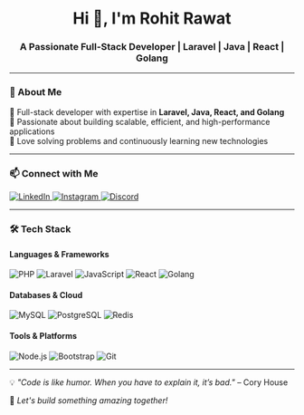 <h1 align="center">Hi 👋, I'm Rohit Rawat</h1>
<h3 align="center">A Passionate Full-Stack Developer | Laravel | Java | React | Golang</h3>

---

### 🚀 About Me  
🔹 Full-stack developer with expertise in **Laravel, Java, React, and Golang**  
🔹 Passionate about building scalable, efficient, and high-performance applications  
🔹 Love solving problems and continuously learning new technologies  

---

### 📫 Connect with Me  
<p align="left">
<a href="https://linkedin.com/in/rohit-singh-729225247" target="_blank">
  <img src="https://img.shields.io/badge/LinkedIn-%230077B5.svg?style=for-the-badge&logo=linkedin&logoColor=white" alt="LinkedIn">
</a>
<a href="https://instagram.com/rohitrawat6379" target="_blank">
  <img src="https://img.shields.io/badge/Instagram-%23E4405F.svg?style=for-the-badge&logo=instagram&logoColor=white" alt="Instagram">
</a>
<a href="https://discord.gg/Rohit Rawat#0582" target="_blank">
  <img src="https://img.shields.io/badge/Discord-%237289DA.svg?style=for-the-badge&logo=discord&logoColor=white" alt="Discord">
</a>
</p>

---

### 🛠️ Tech Stack  
#### **Languages & Frameworks**
<p align="left">
  <img src="https://img.shields.io/badge/PHP-%23777BB4.svg?style=for-the-badge&logo=php&logoColor=white" alt="PHP" />
  <img src="https://img.shields.io/badge/Laravel-%23FF2D20.svg?style=for-the-badge&logo=laravel&logoColor=white" alt="Laravel" />
  <img src="https://img.shields.io/badge/JavaScript-%23F7DF1E.svg?style=for-the-badge&logo=javascript&logoColor=black" alt="JavaScript" />
  <img src="https://img.shields.io/badge/React-%2361DAFB.svg?style=for-the-badge&logo=react&logoColor=black" alt="React" />
  <img src="https://img.shields.io/badge/Golang-%2300ADD8.svg?style=for-the-badge&logo=go&logoColor=white" alt="Golang" />
</p>

#### **Databases & Cloud**
<p align="left">
  <img src="https://img.shields.io/badge/MySQL-%234479A1.svg?style=for-the-badge&logo=mysql&logoColor=white" alt="MySQL" />
  <img src="https://img.shields.io/badge/PostgreSQL-%23336791.svg?style=for-the-badge&logo=postgresql&logoColor=white" alt="PostgreSQL" />
  <img src="https://img.shields.io/badge/Redis-%23DC382D.svg?style=for-the-badge&logo=redis&logoColor=white" alt="Redis" />
</p>

#### **Tools & Platforms**
<p align="left">
  <img src="https://img.shields.io/badge/Node.js-%23339933.svg?style=for-the-badge&logo=node.js&logoColor=white" alt="Node.js" />
  <img src="https://img.shields.io/badge/Bootstrap-%237952B3.svg?style=for-the-badge&logo=bootstrap&logoColor=white" alt="Bootstrap" />
  <img src="https://img.shields.io/badge/Git-%23F05032.svg?style=for-the-badge&logo=git&logoColor=white" alt="Git" />
</p>

---

💡 *"Code is like humor. When you have to explain it, it’s bad."* – Cory House  

🚀 *Let's build something amazing together!*  
